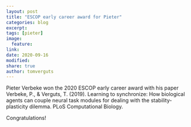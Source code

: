 ```yaml
---
layout: post
title: "ESCOP early career award for Pieter"
categories: blog
excerpt: 
tags: [pieter]
image:
  feature:
link:
date: 2020-09-16
modified:
share: true
author: tomverguts
---
```



Pieter Verbeke won the 2020 ESCOP early career award  with his paper
Verbeke, P., & Verguts, T. (2019). Learning to synchronize: How biological agents can couple neural task modules for dealing with the stability-plasticity dilemma. PLoS Computational Biology.

Congratulations!
